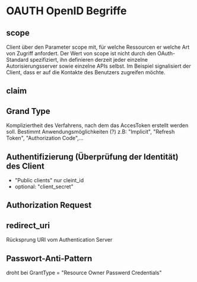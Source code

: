 OAUTH OpenID Begriffe
========================

## scope
Client über den Parameter scope mit, für welche Ressourcen er welche Art von Zugriff anfordert. Der Wert von scope ist nicht durch den OAuth-Standard spezifiziert, ihn definieren derzeit jeder einzelne Autorisierungsserver sowie einzelne APIs selbst. Im Beispiel signalisiert der Client, dass er auf die Kontakte des Benutzers zugreifen möchte.

## claim

## Grand Type
Kompliziertheit des Verfahrens, nach dem das AccesToken erstellt werden soll. Bestimmt Anwendungsmöglichkeiten (?)
z.B: "Implicit", "Refresh Token", "Authorization Code",...

## Authentifizierung (Überprüfung der Identität) des Client
- "Public clients" nur cleint_id
- optional: "client_secret"

## Authorization Request

## redirect_uri
Rücksprung URI vom Authentication Server

## Passwort-Anti-Pattern
droht bei GrantType = "Resource Owner Passwerd Credentials"


